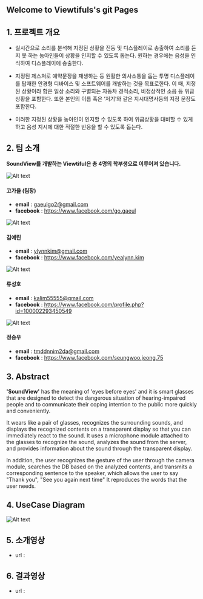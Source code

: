 ## Welcome to Viewtifuls's git Pages


## 1. 프로젝트 개요

- 실시간으로 소리를 분석해 지정된 상황을 진동 및 디스플레이로 송출하여 소리를 듣지 못 하는 농아인들이 상황을 인지할 수 있도록 돕는다. 원하는 경우에는 음성을 인식하여 디스플레이에 송출한다.

- 지정된 제스처로 예약문장을 재생하는 등 원활한 의사소통을 돕는 투명 디스플레이를 탑재한 안경형 디바이스 및 소프트웨어를 개발하는 것을 목표로한다. 이 때, 지정된 상황이라 함은 일상 소리와 구별되는 자동차 경적소리, 비정상적인 소음 등 위급 상황을 포함한다. 또한 본인의 이름 혹은 ‘저기’와 같은 지시대명사등의 지정 문장도 포함한다. 

- 이러한 지정된 상황을 농아인이 인지할 수 있도록 하여 위급상황을 대비할 수 있게 하고 음성 지시에 대한 적절한 반응을 할 수 있도록 돕는다.


## 2. 팀 소개
**SoundView를 개발하는 Viewtiful은 총 4명의 학부생으로 이루어져 있습니다.**

![Alt text](/images/gaeul.jpeg)

#### 고가을 (팀장)
- **email** : gaeulgo2@gmail.com
- **facebook** : <https://www.facebook.com/go.gaeul>

![Alt text](/images/yealynn.jpeg)

#### 김예린
- **email** : ylynnkim@gmail.com
- **facebook** : <https://www.facebook.com/yealynn.kim> 

![Alt text](/images/sungho.jpeg)

#### 류성호
- **email** : kalim55555@gmail.com
- **facebook** : <https://www.facebook.com/profile.php?id=100002293450549>

![Alt text](/images/seungwoo.jpeg)

#### 정승우
- **email** : tmddnnim2da@gmail.com
- **facebook** : <https://www.facebook.com/seungwoo.jeong.75>


## 3. Abstract 

**'SoundView'** has the meaning of 'eyes before eyes' and it is smart glasses that are designed to detect the dangerous situation of hearing-impaired people and to communicate their coping intention to the public more quickly and conveniently.

It wears like a pair of glasses, recognizes the surrounding sounds, and displays the recognized contents on a transparent display so that you can immediately react to the sound. It uses a microphone module attached to the glasses to recognize the sound, analyzes the sound from the server, and provides information about the sound through the transparent display.

In addition, the user recognizes the gesture of the user through the camera module, searches the DB based on the analyzed contents, and transmits a corresponding sentence to the speaker, which allows the user to say "Thank you", "See you again next time" It reproduces the words that the user needs.


## 4. UseCase Diagram
![Alt text](/images/usecase.png)


## 5. 소개영상
- url : 

## 6. 결과영상
- url : 

